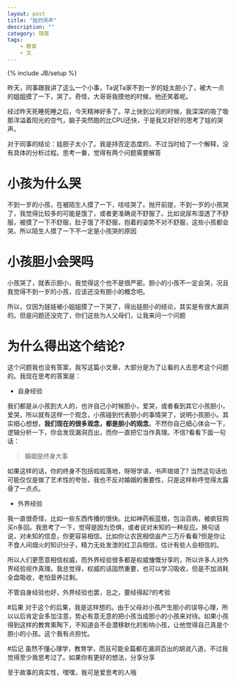 ```yaml
---
layout: post
title: "娃的哭声"
description: ""
category: 随笔
tags: 
    - 教育
    - 文
---
```

{% include JB/setup %}

昨天，同事跟我讲了这么一个小事，Ta说Ta家不到一岁的娃太胆小了，被大一点的姐姐摸了一下，哭了。奇怪，大哥哥我摸他的时候，他还笑着呢。

经过昨天死睡死睡之后，今天精神好多了。早上快到公司的时候，我深深的吸了吸那洋溢着阳光的空气，脑子突然跑的比CPU还快，于是我又好好的思考了娃的哭声。

对于同事的结论：娃胆子太小了。我是持否定态度的，不过当时给了一个解释，没有具体的分析过程。思考一番，觉得有两个问题需要解答

# 小孩为什么哭
不到一岁的小孩，在被陌生人摸了一下，哇哇哭了。抛开前提，不到一岁的小孩哭了，我觉得比较多的可能是饿了，或者更准确说不舒服了。比如说尿布湿透了不舒服，被摸了一下不舒服，肚子饿了不舒服，抱着的姿势不对不舒服，这些小孩都会哭。所以陌生人摸了一下不一定是小孩哭的原因

# 小孩胆小会哭吗
小孩哭了，就表示胆小，我觉得这个也不是很严密。胆小的小孩不一定会哭，况且我觉得不到一岁的小孩，应该还没有胆小的概念吧。

所以，仅因为娃娃被小姐姐摸了一下哭了，得出娃胆小的结论，其实是有很大漏洞的。但是问题还没完了，你们这些为人父母们，让我来问一个问题

# 为什么得出这个结论?
这个问题我也没有答案，我写这篇小文章，大部分是为了让看的人去思考这个问题的。我现在思考的答案是：

* 自身经验

我们都是从小孩到大人的，也许自己小时候胆小，爱哭，或者看到其它小孩胆小，爱哭，所以就有这样一个观念，小孩碰到代表胆小的事情哭了，说明小孩胆小。其实细心想想，**我们现在的很多观念，都是胆小的观念**。不然你自己细心体会一下，逻辑分析一下，你会发现漏洞百出，而你一直把它当作真理。不信?看看下面一句话：

>婚姻是终身大事

如果这样的话，你的终身不包括呱呱落地，呀呀学语，书声琅琅了? 当然这句话也可能仅仅是做了艺术性的夸张，我也不反对婚姻的重要性，只是这样称呼觉得太露骨了一点点。

* 外界经验

我一直很奇怪，比如一些东西传播的很快。比如神药板蓝根，包治百病，被疯狂购买n多回。我思考了一下，觉得是因为恐惧，或者说对未知的一种反应。换句话说，对未知的信息，你更容易相信。比如你让农民相信亩产三万斤看看?但是你让不食人间烟火的知识分子，精力无处发泄的红卫兵相信，估计有些人会相信的。

所以人们更愿意相信权威，而外界经验很多都是权威慷慨分享的，所以许多人对外界经验视作真理。我总觉得，权威的话固然重要，也可以学习吸收，但是不加消耗全盘吸收，老怕营养过剩。

不管自身经验也好，外界经验也罢，总之，要经得起?的考验

#后果
对于这个的后果，我是这样想的。由于父母对小孩产生胆小的误导心理，所以以后肯定会多加注意，势必有意无意的把小孩当成胆小的小孩来对待。如果小孩得到这样的教育熏陶下，不知道会不会潜移默化的影响小孩，让他觉得自己真是个胆小的小孩。这个我有点担忧。

#后记
虽然不懂心理学，教育学，而且可能全篇都在漏洞百出的胡说八道，不过我觉得至少我思考过了。如果你有更好的想法，分享分享

至于故事的真实性，嘿嘿，我可是爱思考的人哦
